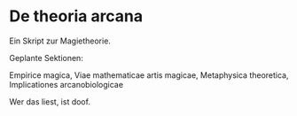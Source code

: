 # De theoria arcana
Ein Skript zur Magietheorie.

Geplante Sektionen:

Empirice magica, Viae mathematicae artis magicae, Metaphysica theoretica, Implicationes arcanobiologicae

Wer das liest, ist doof.
